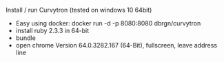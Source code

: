 Install / run Curvytron (tested on windows 10 64bit)
* Easy using docker: docker run -d -p 8080:8080 dbrgn/curvytron
* install ruby 2.3.3 in 64-bit
* bundle
* open chrome Version 64.0.3282.167 (64-Bit), fullscreen, leave address line
